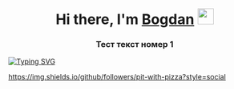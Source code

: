 ###
<h1 align="center">Hi there, I'm <a href="" target="_blank">Bogdan</a>
<img src="https://github.com/blackcater/blackcater/raw/main/images/Hi.gif" height="32"/></h1>
<h3 align="center">Тест текст номер 1</h3>

<!---Пример кода-->
[![Typing SVG](https://readme-typing-svg.herokuapp.com?color=%2336BCF7&lines=text+print+color+lol)](https://git.io/typing-svg)


https://img.shields.io/github/followers/pit-with-pizza?style=social
